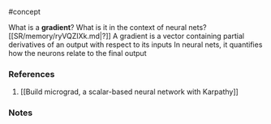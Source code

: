 #concept


What is a **gradient**? What is it in the context of neural nets?
[[SR/memory/ryVQZIXk.md|?]]
A gradient is a vector containing partial derivatives of an output with respect to its inputs
In neural nets, it quantifies how the neurons relate to the final output
### References
1. [[Build micrograd, a scalar-based neural network with Karpathy]]


### Notes





